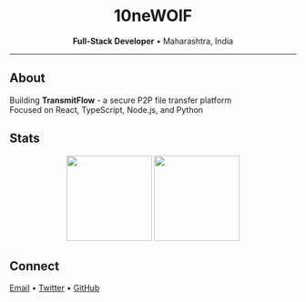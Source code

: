 <div align="center">

# 10neWOlF

**Full-Stack Developer** • Maharashtra, India

</div>

---

## About

Building **TransmitFlow** - a secure P2P file transfer platform  
Focused on React, TypeScript, Node.js, and Python

## Stats

<div align="center">

<img src="https://github-readme-stats.vercel.app/api?username=10neWOlF&show_icons=true&theme=minimal&hide_border=true" height="150"/>
<img src="https://github-readme-streak-stats.herokuapp.com/?user=10neWOlF&theme=minimal&hide_border=true" height="150"/>

</div>

## Connect

[Email](mailto:shubhamp2504@gmail.com) • [Twitter](https://x.com/ShubhamPardule) • [GitHub](https://github.com/10neWOlF)
